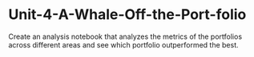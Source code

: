 # Unit-4-A-Whale-Off-the-Port-folio
Create an analysis notebook that analyzes the metrics of the portfolios across different areas and see which portfolio outperformed the best.
